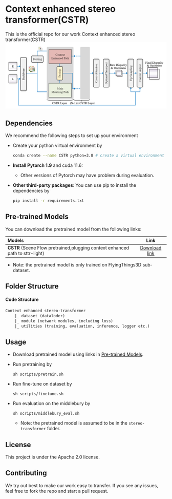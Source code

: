 # Context enhanced stereo transformer(CSTR)



This is the official repo for our work Context enhanced stereo transformer(CSTR)
![](media/netowrk.png)





## Dependencies
We recommend the following steps to set up your environment
- Create your python virtual environment by 
    ``` sh
    conda create --name CSTR python=3.8 # create a virtual environment called "CSTR" with python version 3.6
    ```
    
- **Install Pytorch 1.9** and cuda 11.6: 
  - Other versions of Pytorch may have problem during evaluation.
  
- **Other third-party packages**: You can use pip to install the dependencies by 
    ```sh
    pip install -r requirements.txt
    ``` 

## Pre-trained Models
You can download the pretrained model from the following links:

| Models                                                                        |  Link    | 
|:------------------------------------------------------------------------------|:---------:|
| **CSTR** (Scene Flow pretrained,plugging context enhanced path to sttr-light) |  [Download link](https://drive.google.com/file/d/1sfBytVVHFPj7GjHQkSu3VwBnpruCWfiB/view?usp=sharing)    |
- Note: the pretrained model is only trained on FlyingThings3D sub-dataset. 

## Folder Structure
#### Code Structure
```
Context enhanced stereo-transformer
    |_ dataset (dataloder)
    |_ module (network modules, including loss)
    |_ utilities (training, evaluation, inference, logger etc.)
```
 


## Usage


- Download pretrained model using links in [Pre-trained Models](https://drive.google.com/file/d/1sfBytVVHFPj7GjHQkSu3VwBnpruCWfiB/view?usp=sharing).
- Run pretraining by
    ```
    sh scripts/pretrain.sh
    ```

- Run fine-tune on dataset by
    ```
    sh scripts/finetune.sh
    ```
  
- Run evaluation on the  middlebury  by
    ```
    sh scripts/middlebury_eval.sh
    ```
    - Note: the pretrained model is assumed to be in the `stereo-transformer` folder. 



    
## License
This project is under the Apache 2.0 license. 
 
## Contributing
We try out best to make our work easy to transfer. If you see any issues, feel free to fork the repo and start a pull request. 


